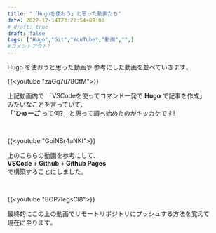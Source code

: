 ```yaml
---
title: "「Hugoを使おう」と思った動画たち"
date: 2022-12-14T23:22:54+09:00
# draft: true
draft: false
tags: ["Hugo","Git","YouTube","動画","",]
#コメントアウト?
---
```


Hugo を使おうと思った動画や
参考にした動画を並べていきます｡

<!--more-->

{{<youtube "zaGq7u78CfM">}}
&nbsp;

上記動画内で
「VSCodeを使ってコマンド一発で **Hugo** で記事を作成」  
みたいなことを言っていて､  
「'**ひゅーご**'って何?」と思って調べ始めたのがキッカケです!

&nbsp;


{{<youtube "GpiNBr4aNKI">}}
&nbsp;

上のこちらの動画を参考にして､  
**VSCode + Github + Github Pages**  
で構築することにしました｡

&nbsp;


{{<youtube "BOP7IegsCl8">}}
&nbsp;

最終的にこの上の動画でリモートリポジトリにプッシュする方法を覚えて  
現在に至ります｡

&nbsp;
<!--コメントアウト-->
<!--more-->
<!-- 

空白を入れたい時に使う
&nbsp;

-->